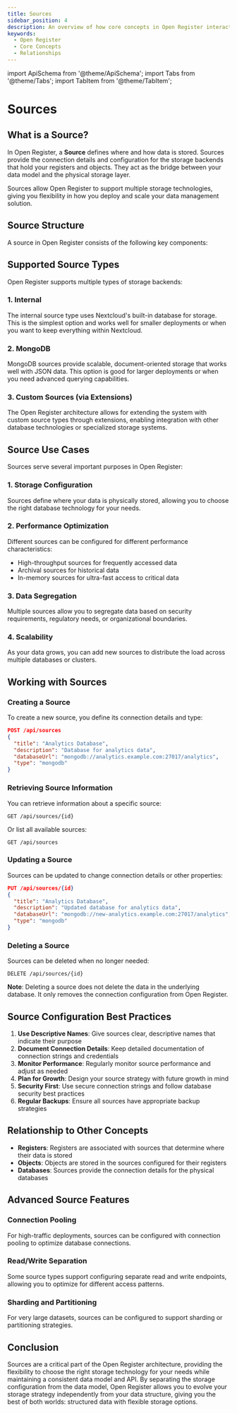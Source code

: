 ```yaml
---
title: Sources
sidebar_position: 4
description: An overview of how core concepts in Open Register interact with each other.
keywords:
  - Open Register
  - Core Concepts
  - Relationships
---
```


import ApiSchema from '@theme/ApiSchema';
import Tabs from '@theme/Tabs';
import TabItem from '@theme/TabItem';

# Sources

## What is a Source?

In Open Register, a **Source** defines where and how data is stored. Sources provide the connection details and configuration for the storage backends that hold your registers and objects. They act as the bridge between your data model and the physical storage layer.

Sources allow Open Register to support multiple storage technologies, giving you flexibility in how you deploy and scale your data management solution.

## Source Structure

A source in Open Register consists of the following key components:

<ApiSchema id="open-register" example   pointer="#/components/schemas/Source" />

## Supported Source Types

Open Register supports multiple types of storage backends:

### 1. Internal

The internal source type uses Nextcloud's built-in database for storage. This is the simplest option and works well for smaller deployments or when you want to keep everything within Nextcloud.

### 2. MongoDB

MongoDB sources provide scalable, document-oriented storage that works well with JSON data. This option is good for larger deployments or when you need advanced querying capabilities.

### 3. Custom Sources (via Extensions)

The Open Register architecture allows for extending the system with custom source types through extensions, enabling integration with other database technologies or specialized storage systems.

## Source Use Cases

Sources serve several important purposes in Open Register:

### 1. Storage Configuration

Sources define where your data is physically stored, allowing you to choose the right database technology for your needs.

### 2. Performance Optimization

Different sources can be configured for different performance characteristics:
- High-throughput sources for frequently accessed data
- Archival sources for historical data
- In-memory sources for ultra-fast access to critical data

### 3. Data Segregation

Multiple sources allow you to segregate data based on security requirements, regulatory needs, or organizational boundaries.

### 4. Scalability

As your data grows, you can add new sources to distribute the load across multiple databases or clusters.

## Working with Sources

### Creating a Source

To create a new source, you define its connection details and type:

```json
POST /api/sources
{
  "title": "Analytics Database",
  "description": "Database for analytics data",
  "databaseUrl": "mongodb://analytics.example.com:27017/analytics",
  "type": "mongodb"
}
```

### Retrieving Source Information

You can retrieve information about a specific source:

```
GET /api/sources/{id}
```

Or list all available sources:

```
GET /api/sources
```

### Updating a Source

Sources can be updated to change connection details or other properties:

```json
PUT /api/sources/{id}
{
  "title": "Analytics Database",
  "description": "Updated database for analytics data",
  "databaseUrl": "mongodb://new-analytics.example.com:27017/analytics",
  "type": "mongodb"
}
```

### Deleting a Source

Sources can be deleted when no longer needed:

```
DELETE /api/sources/{id}
```

**Note**: Deleting a source does not delete the data in the underlying database. It only removes the connection configuration from Open Register.

## Source Configuration Best Practices

1. **Use Descriptive Names**: Give sources clear, descriptive names that indicate their purpose
2. **Document Connection Details**: Keep detailed documentation of connection strings and credentials
3. **Monitor Performance**: Regularly monitor source performance and adjust as needed
4. **Plan for Growth**: Design your source strategy with future growth in mind
5. **Security First**: Use secure connection strings and follow database security best practices
6. **Regular Backups**: Ensure all sources have appropriate backup strategies

## Relationship to Other Concepts

- **Registers**: Registers are associated with sources that determine where their data is stored
- **Objects**: Objects are stored in the sources configured for their registers
- **Databases**: Sources provide the connection details for the physical databases

## Advanced Source Features

### Connection Pooling

For high-traffic deployments, sources can be configured with connection pooling to optimize database connections.

### Read/Write Separation

Some source types support configuring separate read and write endpoints, allowing you to optimize for different access patterns.

### Sharding and Partitioning

For very large datasets, sources can be configured to support sharding or partitioning strategies.

## Conclusion

Sources are a critical part of the Open Register architecture, providing the flexibility to choose the right storage technology for your needs while maintaining a consistent data model and API. By separating the storage configuration from the data model, Open Register allows you to evolve your storage strategy independently from your data structure, giving you the best of both worlds: structured data with flexible storage options. 